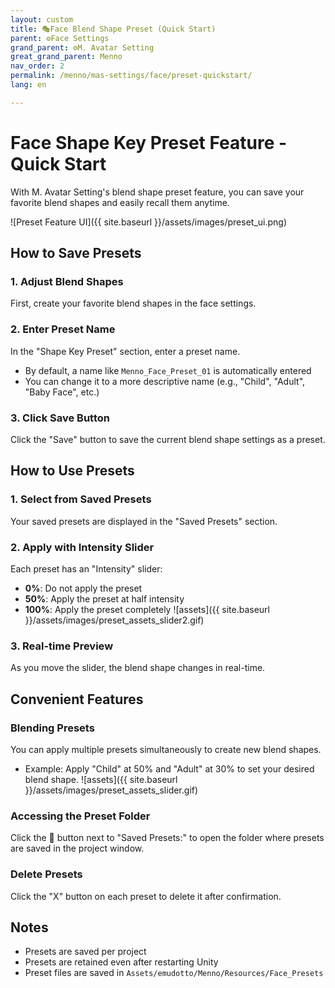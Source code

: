 ```yaml
---
layout: custom
title: 🎭Face Blend Shape Preset (Quick Start)
parent: ⚙️Face Settings
grand_parent: ⚙️M. Avatar Setting
great_grand_parent: Menno
nav_order: 2
permalink: /menno/mas-settings/face/preset-quickstart/
lang: en

---
```


# Face Shape Key Preset Feature - Quick Start

With M. Avatar Setting's blend shape preset feature, you can save your favorite blend shapes and easily recall them anytime.

![Preset Feature UI]({{ site.baseurl }}/assets/images/preset_ui.png)

## How to Save Presets

### 1. Adjust Blend Shapes
First, create your favorite blend shapes in the face settings.

### 2. Enter Preset Name
In the "Shape Key Preset" section, enter a preset name.
- By default, a name like `Menno_Face_Preset_01` is automatically entered
- You can change it to a more descriptive name (e.g., "Child", "Adult", "Baby Face", etc.)

### 3. Click Save Button
Click the "Save" button to save the current blend shape settings as a preset.

## How to Use Presets

### 1. Select from Saved Presets
Your saved presets are displayed in the "Saved Presets" section.

### 2. Apply with Intensity Slider
Each preset has an "Intensity" slider:
- **0%**: Do not apply the preset
- **50%**: Apply the preset at half intensity
- **100%**: Apply the preset completely
![assets]({{ site.baseurl }}/assets/images/preset_assets_slider2.gif)

### 3. Real-time Preview
As you move the slider, the blend shape changes in real-time.

## Convenient Features

### Blending Presets
You can apply multiple presets simultaneously to create new blend shapes.
- Example: Apply "Child" at 50% and "Adult" at 30% to set your desired blend shape.
![assets]({{ site.baseurl }}/assets/images/preset_assets_slider.gif)

### Accessing the Preset Folder
Click the 📁 button next to "Saved Presets:" to open the folder where presets are saved in the project window.

### Delete Presets
Click the "X" button on each preset to delete it after confirmation.

## Notes

- Presets are saved per project
- Presets are retained even after restarting Unity
- Preset files are saved in `Assets/emudotto/Menno/Resources/Face_Presets` 